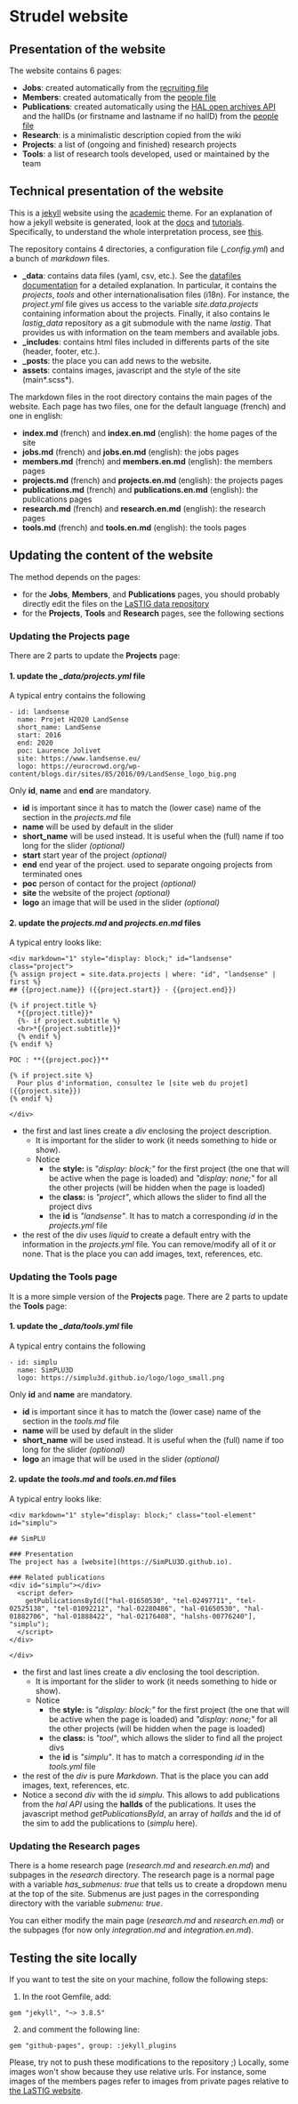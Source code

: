 # Strudel website

## Presentation of the website

The website contains 6 pages:

- **Jobs**: created automatically from the [recruiting file](https://github.com/umrlastig/lastig_data/recruiting.csv)
- **Members**: created automatically from the [people file](https://github.com/umrlastig/lastig_data/people.csv)
- **Publications**: created automatically using the [HAL open archives API](https://api.archives-ouvertes.fr/docs) and the halIDs (or firstname and lastname if no halID) from the [people file](https://github.com/umrlastig/lastig_data/people.csv)
- **Research**: is a minimalistic description copied from the wiki
- **Projects**: a list of (ongoing and finished) research projects
- **Tools**: a list of research tools developed, used or maintained by the team

## Technical presentation of the website

This is a [jekyll](jekyllrb.com/) website using the [academic](https://github.com/gaalcaras/academic) theme. For an explanation of how a jekyll website is generated, look at the [docs](https://jekyllrb.com/docs/) and [tutorials](https://jekyllrb.com/tutorials/home/).
Specifically, to understand the whole interpretation process, see [this](https://jekyllrb.com/tutorials/orderofinterpretation/).

The repository contains 4 directories, a configuration file (*_config.yml*) and a bunch of *markdown* files.

- **_data**: contains data files (yaml, csv, etc.). See the [datafiles documentation](https://jekyllrb.com/docs/datafiles/) for a detailed explanation.
  In particular, it contains the *projects*, *tools* and other internationalisation files (i18n).
  For instance, the *project.yml* file gives us access to the variable *site.data.projects* containing information about the projects.
  Finally, it also contains le *lastig_data* repository as a git submodule with the name *lastig*.
  That provides us with information on the team members and available jobs.
- **_includes**: contains html files included in differents parts of the site (header, footer, etc.).
- **_posts**: the place you can add news to the website.
- **assets**: contains images, javascript and the style of the site (main*.scss*).

The markdown files in the root directory contains the main pages of the website. Each page has two files, one for the default language (french) and one in english:
- **index.md** (french) and **index.en.md** (english): the home pages of the site
- **jobs.md** (french) and **jobs.en.md** (english): the jobs pages
- **members.md** (french) and **members.en.md** (english): the members pages
- **projects.md** (french) and **projects.en.md** (english): the projects pages
- **publications.md** (french) and **publications.en.md** (english): the publications pages
- **research.md** (french) and **research.en.md** (english): the research pages
- **tools.md** (french) and **tools.en.md** (english): the tools pages

## Updating the content of the website

The method depends on the pages:

- for the **Jobs**, **Members**, and **Publications** pages, you should probably directly edit the files on the [LaSTIG data repository](https://github.com/umrlastig/lastig_data/)
- for the **Projects**, **Tools** and **Research** pages, see the following sections

### Updating the **Projects** page

There are 2 parts to update the **Projects** page:

#### 1. update the *_data/projects.yml* file
A typical entry contains the following

```
- id: landsense
  name: Projet H2020 LandSense
  short_name: LandSense
  start: 2016
  end: 2020
  poc: Laurence Jolivet
  site: https://www.landsense.eu/
  logo: https://eurocrowd.org/wp-content/blogs.dir/sites/85/2016/09/LandSense_logo_big.png
```
Only **id**, **name** and **end** are mandatory.
- **id** is important since it has to match the (lower case) name of the section in the *projects.md* file
- **name** will be used by default in the slider
- **short_name** will be used instead. It is useful when the (full) name if too long for the slider *(optional)*
- **start** start year of the project *(optional)*
- **end** end year of the project. used to separate ongoing projects from terminated ones
- **poc** person of contact for the project *(optional)*
- **site** the website of the project *(optional)*
- **logo** an image that will be used in the slider *(optional)*

#### 2. update the *projects.md* and *projects.en.md* files
A typical entry looks like:

```
<div markdown="1" style="display: block;" id="landsense" class="project">
{% assign project = site.data.projects | where: "id", "landsense" | first %}
## {{project.name}} ({{project.start}} - {{project.end}})

{% if project.title %}
  *{{project.title}}*
  {%- if project.subtitle %}
  <br>*{{project.subtitle}}*
  {% endif %}
{% endif %}

POC : **{{project.poc}}**

{% if project.site %}
  Pour plus d'information, consultez le [site web du projet]({{project.site}})
{% endif %}

</div>
```
- the first and last lines create a *div* enclosing the project description.
  - It is important for the slider to work (it needs something to hide or show).
  - Notice
    - the **style:** is *"display: block;"* for the first project (the one that will be active when the page is loaded) and *"display: none;"* for all the other projects (will be hidden when the page is loaded)
    - the **class:** is *"project"*, which allows the slider to find all the project divs
    - the **id** is *"landsense"*. It has to match a corresponding *id* in the *projects.yml* file
- the rest of the div uses *liquid* to create a default entry with the information in the *projects.yml* file. You can remove/modify all of it or none. That is the place you can add images, text, references, etc.

### Updating the **Tools** page

It is a more simple version of the **Projects** page.
There are 2 parts to update the **Tools** page:

#### 1. update the *_data/tools.yml* file
A typical entry contains the following

```
- id: simplu
  name: SimPLU3D
  logo: https://simplu3d.github.io/logo/logo_small.png
```
Only **id** and **name** are mandatory.
- **id** is important since it has to match the (lower case) name of the section in the *tools.md* file
- **name** will be used by default in the slider
- **short_name** will be used instead. It is useful when the (full) name if too long for the slider *(optional)*
- **logo** an image that will be used in the slider *(optional)*

#### 2. update the *tools.md* and *tools.en.md* files
A typical entry looks like:

```
<div markdown="1" style="display: block;" class="tool-element" id="simplu">

## SimPLU

### Presentation
The project has a [website](https://SimPLU3D.github.io).

### Related publications
<div id="simplu"></div>
  <script defer>
    getPublicationsById(["hal-01650530", "tel-02497711", "tel-02525138", "tel-01092212", "hal-02280486", "hal-01650530", "hal-01882706", "hal-01888422", "hal-02176408", "halshs-00776240"], "simplu");
  </script>
</div>

</div>
```
- the first and last lines create a *div* enclosing the tool description.
  - It is important for the slider to work (it needs something to hide or show).
  - Notice
    - the **style:** is *"display: block;"* for the first project (the one that will be active when the page is loaded) and *"display: none;"* for all the other projects (will be hidden when the page is loaded)
    - the **class:** is *"tool"*, which allows the slider to find all the project divs
    - the **id** is *"simplu"*. It has to match a corresponding *id* in the *tools.yml* file
- the rest of the *div* is pure *Markdown*.
  That is the place you can add images, text, references, etc.
- Notice a second *div* with the id *simplu*. This allows to add publications from the *hal API* using the **halIds** of the publications. It uses the javascript method *getPublicationsById*, an array of *halIds* and the id of the sim to add the publications to (*simplu* here).

### Updating the **Research** pages

There is a home research page (*research.md* and *research.en.md*) and subpages in the *research* directory.
The research page is a normal page with a variable *has_submenus: true* that tells us to create a dropdown menu at the top of the site.
Submenus are just pages in the corresponding directory with the variable *submenu: true*.

You can either modify the main page (*research.md* and *research.en.md*) or the subpages (for now only *integration.md* and *integration.en.md*).

## Testing the site locally

If you want to test the site on your machine, follow the following steps:

1. In the root Gemfile, add:

```
gem "jekyll", "~> 3.8.5"
```

2. and comment the following line:

```
gem "github-pages", group: :jekyll_plugins
```

Please, try not to push these modifications to the repository ;)
Locally, some images won't show because they use relative urls.
For instance, some images of the members pages refer to images from private pages relative to [the LaSTIG website](https://umr-lastig.fr).
